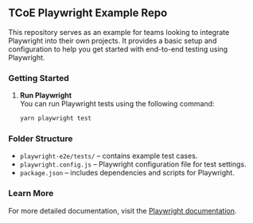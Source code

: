 
## TCoE Playwright Example Repo

This repository serves as an example for teams looking to integrate Playwright into their own projects. It provides a basic setup and configuration to help you get started with end-to-end testing using Playwright.

### Getting Started

1. **Run Playwright**  
   You can run Playwright tests using the following command:
   ```bash
   yarn playwright test
   ```

### Folder Structure

- `playwright-e2e/tests/` – contains example test cases.
- `playwright.config.js` – Playwright configuration file for test settings.
- `package.json` – includes dependencies and scripts for Playwright.



### Learn More

For more detailed documentation, visit the [Playwright documentation](https://playwright.dev/docs/intro).

